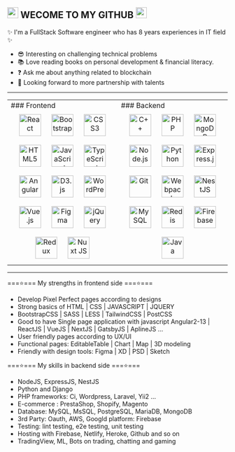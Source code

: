 <h2>
    <img src="https://media.giphy.com/media/hvRJCLFzcasrR4ia7z/giphy.gif" width="25px">
    WECOME TO MY GITHUB
    <img src="https://media.giphy.com/media/hvRJCLFzcasrR4ia7z/giphy.gif" width="25px">
</h2>

✨ I'm a FullStack Software engineer who has 8 years experiences in IT field ✨

- 😎 Interesting on challenging technical problems
- 📚 Love reading books on personal development & financial literacy.
- ❓ Ask me about anything related to blockchain
- 🤝 Looking forward to more partnership with talents

<hr>
<table>
  <tr>
    <td valign="top" width="50%">
      ### Frontend  
      <div align="center">  
        <img style="margin: 10px" src="https://profilinator.rishav.dev/skills-assets/react-original-wordmark.svg" alt="React" height="50" />  
        <img style="margin: 10px" src="https://profilinator.rishav.dev/skills-assets/bootstrap-plain.svg" alt="Bootstrap" height="50" />  
        <img style="margin: 10px" src="https://profilinator.rishav.dev/skills-assets/css3-original-wordmark.svg" alt="CSS3" height="50" />  
        <img style="margin: 10px" src="https://profilinator.rishav.dev/skills-assets/html5-original-wordmark.svg" alt="HTML5" height="50" />  
        <img style="margin: 10px" src="https://profilinator.rishav.dev/skills-assets/javascript-original.svg" alt="JavaScript" height="50" />  
        <img style="margin: 10px" src="https://profilinator.rishav.dev/skills-assets/typescript-original.svg" alt="TypeScript" height="50" />  
        <img style="margin: 10px" src="https://profilinator.rishav.dev/skills-assets/angularjs-original.svg" alt="Angular" height="50" />  
        <img style="margin: 10px" src="https://profilinator.rishav.dev/skills-assets/d3js-original.svg" alt="D3.js" height="50" />  
        <img style="margin: 10px" src="https://profilinator.rishav.dev/skills-assets/wordpress.png" alt="WordPress" height="50" />  
        <img style="margin: 10px" src="https://profilinator.rishav.dev/skills-assets/vuejs-original-wordmark.svg" alt="Vue.js" height="50" />  
        <img style="margin: 10px" src="https://profilinator.rishav.dev/skills-assets/figma-icon.svg" alt="Figma" height="50" />  
        <img style="margin: 10px" src="https://profilinator.rishav.dev/skills-assets/jquery.png" alt="jQuery" height="50" />  
        <img style="margin: 10px" src="https://profilinator.rishav.dev/skills-assets/redux-original.svg" alt="Redux" height="50" />   
        <img style="margin: 10px" src="https://profilinator.rishav.dev/skills-assets/nuxt.png" alt="Nuxt JS" height="50" />  
      </div>
    </td>
    <td valign="top" width="50%">
      ### Backend  
      <div align="center">  
        <img style="margin: 10px" src="https://profilinator.rishav.dev/skills-assets/cplusplus-original.svg" alt="C++" height="50" />  
        <img style="margin: 10px" src="https://profilinator.rishav.dev/skills-assets/php-original.svg" alt="PHP" height="50" />  
        <img style="margin: 10px" src="https://profilinator.rishav.dev/skills-assets/mongodb-original-wordmark.svg" alt="MongoDB" height="50" />  
        <img style="margin: 10px" src="https://profilinator.rishav.dev/skills-assets/nodejs-original-wordmark.svg" alt="Node.js" height="50" />  
        <img style="margin: 10px" src="https://profilinator.rishav.dev/skills-assets/python-original.svg" alt="Python" height="50" />  
        <img style="margin: 10px" src="https://profilinator.rishav.dev/skills-assets/express-original-wordmark.svg" alt="Express.js" height="50" />  
        <img style="margin: 10px" src="https://profilinator.rishav.dev/skills-assets/git-scm-icon.svg" alt="Git" height="50" />  
        <img style="margin: 10px" src="https://profilinator.rishav.dev/skills-assets/webpack-original.svg" alt="Webpack" height="50" />  
        <img style="margin: 10px" src="https://profilinator.rishav.dev/skills-assets/nestjs.svg" alt="NestJS" height="50" />  
        <img style="margin: 10px" src="https://profilinator.rishav.dev/skills-assets/mysql-original-wordmark.svg" alt="MySQL" height="50" />  
        <img style="margin: 10px" src="https://profilinator.rishav.dev/skills-assets/redis-original-wordmark.svg" alt="Redis" height="50" />  
        <img style="margin: 10px" src="https://profilinator.rishav.dev/skills-assets/firebase.png" alt="Firebase" height="50" />  
        <img style="margin: 10px" src="https://profilinator.rishav.dev/skills-assets/java-original-wordmark.svg" alt="Java" height="50" />  
      </div>
  </tr>
</table>
<hr>
===⭐=== My strengths in frontend side ===⭐===

* Develop Pixel Perfect pages according to designs
* Strong basics of HTML | CSS | JAVASCRIPT | JQUERY
* BootstrapCSS | SASS | LESS | TailwindCSS | PostCSS
* Good to have Single page application with javascript
Angular2-13 | ReactJS | VueJS | NextJS | GatsbyJS | AplineJS …
* User friendly pages according to UX/UI
* Functional pages: EditableTable | Chart | Map | 3D modeling
* Friendly with design tools: Figma | XD | PSD | Sketch

===⭐=== My skills in backend side ===⭐===
* NodeJS, ExpressJS, NestJS
* Python and Django
* PHP frameworks: Ci, Wordpress, Laravel, Yii2 ...
* E-commerce : PrestaShop, Shopify, Magento
* Database: MySQL, MsSQL, PostgreSQL, MariaDB, MongoDB
* 3rd Party: Oauth, AWS, Googld platform: Firebase
* Testing: lint testing, e2e testing, unit testing
* Hosting with Firebase, Netlify, Heroke, Github and so on
* TradingView, ML, Bots on trading, chatting and gaming

